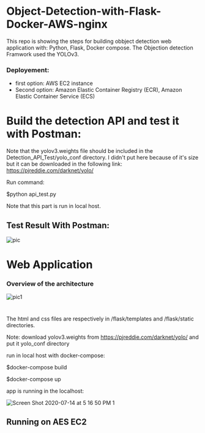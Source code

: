 # Object-Detection-with-Flask-Docker-AWS-nginx

This repo is showing the steps for building obbject detection web application with:
Python, Flask, Docker compose.
The Objection detection Framwork used the YOLOv3.

### Deployement:
  - first option: AWS EC2 instance
  - Second option: Amazon Elastic Container Registry (ECR), Amazon Elastic Container Service (ECS) 


# Build the detection API and test it with Postman:

Note that the yolov3.weights file should be included in the Detection_API_Test/yolo_conf directory. I didn't put here because of it's size but it can be downloaded in the following link: https://pjreddie.com/darknet/yolo/

Run command:

$python api_test.py

Note that this part is run in local host.


## Test Result With Postman: 
![pic](https://user-images.githubusercontent.com/44145876/87327240-692b4180-c566-11ea-83f7-6c3824655667.png)


# Web Application

<!-- The architecture picture here nginx -->
### Overview of the architecture

![pic1](https://user-images.githubusercontent.com/44145876/87399587-2743df00-c5ea-11ea-9870-f60802141800.png)

#


The html and css files are respectively in /flask/templates and /flask/static directories.

Note: download yolov3.weights from https://pjreddie.com/darknet/yolo/ and put it yolo_conf directory



run in local host with docker-compose:

$docker-compose build

$docker-compose up


app is running in the localhost:


![Screen Shot 2020-07-14 at 5 16 50 PM 1](https://user-images.githubusercontent.com/44145876/87408410-008ba580-c5f6-11ea-939f-8aee5686a25d.png)


## Running on AES EC2








